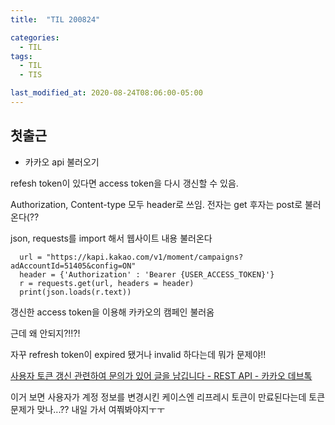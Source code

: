 ```yaml
---
title:  "TIL 200824"

categories:
  - TIL
tags:
  - TIL
  - TIS

last_modified_at: 2020-08-24T08:06:00-05:00
---
```


## 첫출근

* 카카오 api 불러오기

refesh token이 있다면 access token을 다시 갱신할 수 있음.

Authorization, Content-type 모두 header로 쓰임. 전자는 get 후자는 post로 불러온다(??

json, requests를 import 해서 웹사이트 내용 불러온다

      url = "https://kapi.kakao.com/v1/moment/campaigns?adAccountId=51405&config=ON"
      header = {'Authorization' : 'Bearer {USER_ACCESS_TOKEN}'}
      r = requests.get(url, headers = header)
      print(json.loads(r.text))


갱신한 access token을 이용해 카카오의 캠페인 불러옴

근데 왜 안되지?!!?!

자꾸 refresh token이 expired 됐거나 invalid 하다는데 뭐가 문제야!!

[사용자 토큰 갱신 관련하여 문의가 있어 글을 남깁니다 - REST API - 카카오 데브톡](https://devtalk.kakao.com/t/topic/25617/2)

이거 보면 사용자가 계정 정보를 변경시킨 케이스엔 리프레시 토큰이 만료된다는데 토큰 문제가 맞나...?? 내일 가서 여쭤봐야지ㅜㅜ

